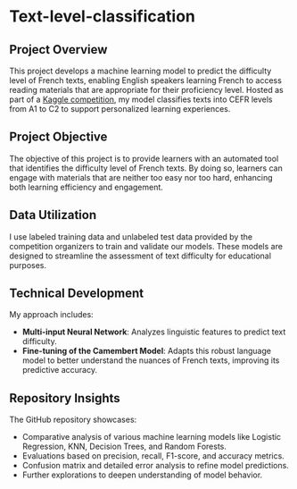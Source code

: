 # Text-level-classification

## Project Overview
This project develops a machine learning model to predict the difficulty level of French texts, enabling English speakers learning French to access reading materials that are appropriate for their proficiency level. Hosted as part of a [Kaggle competition](https://www.kaggle.com/competitions/predicting-the-difficulty-of-a-french-text-e4s/overview), my model classifies texts into CEFR levels from A1 to C2 to support personalized learning experiences.

## Project Objective
The objective of this project is to provide learners with an automated tool that identifies the difficulty level of French texts. By doing so, learners can engage with materials that are neither too easy nor too hard, enhancing both learning efficiency and engagement.

## Data Utilization
I use labeled training data and unlabeled test data provided by the competition organizers to train and validate our models. These models are designed to streamline the assessment of text difficulty for educational purposes.

## Technical Development
My approach includes:
- **Multi-input Neural Network**: Analyzes linguistic features to predict text difficulty.
- **Fine-tuning of the Camembert Model**: Adapts this robust language model to better understand the nuances of French texts, improving its predictive accuracy.

## Repository Insights
The GitHub repository showcases:
- Comparative analysis of various machine learning models like Logistic Regression, KNN, Decision Trees, and Random Forests.
- Evaluations based on precision, recall, F1-score, and accuracy metrics.
- Confusion matrix and detailed error analysis to refine model predictions.
- Further explorations to deepen understanding of model behavior.

